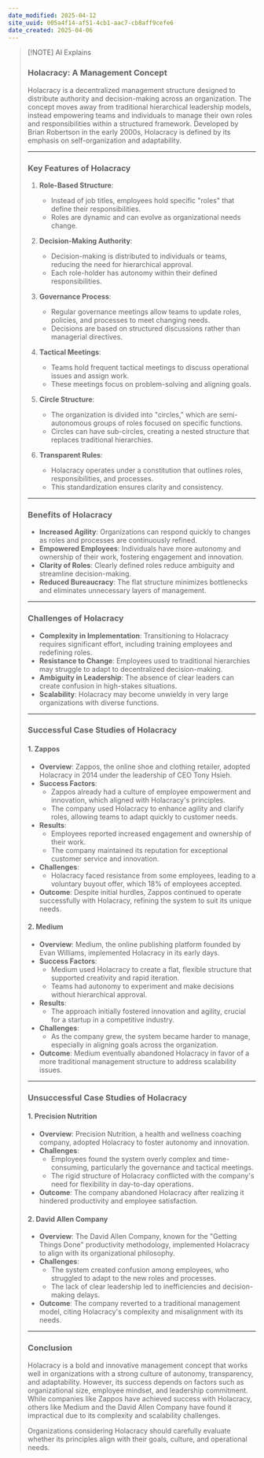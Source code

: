 ```yaml
---
date_modified: 2025-04-12
site_uuid: 005a4f14-af51-4cb1-aac7-cb8aff9cefe6
date_created: 2025-04-06
---
```


> [!NOTE] AI Explains
> ### **Holacracy: A Management Concept**
> 
> Holacracy is a decentralized management structure designed to distribute authority and decision-making across an organization. The concept moves away from traditional hierarchical leadership models, instead empowering teams and individuals to manage their own roles and responsibilities within a structured framework. Developed by Brian Robertson in the early 2000s, Holacracy is defined by its emphasis on self-organization and adaptability.
> 
> ---
> 
> ### **Key Features of Holacracy**
> 
> 1. **Role-Based Structure**:
>     
>     - Instead of job titles, employees hold specific "roles" that define their responsibilities.
>     - Roles are dynamic and can evolve as organizational needs change.
> 2. **Decision-Making Authority**:
>     
>     - Decision-making is distributed to individuals or teams, reducing the need for hierarchical approval.
>     - Each role-holder has autonomy within their defined responsibilities.
> 3. **Governance Process**:
>     
>     - Regular governance meetings allow teams to update roles, policies, and processes to meet changing needs.
>     - Decisions are based on structured discussions rather than managerial directives.
> 4. **Tactical Meetings**:
>     
>     - Teams hold frequent tactical meetings to discuss operational issues and assign work.
>     - These meetings focus on problem-solving and aligning goals.
> 5. **Circle Structure**:
>     
>     - The organization is divided into "circles," which are semi-autonomous groups of roles focused on specific functions.
>     - Circles can have sub-circles, creating a nested structure that replaces traditional hierarchies.
> 6. **Transparent Rules**:
>     
>     - Holacracy operates under a constitution that outlines roles, responsibilities, and processes.
>     - This standardization ensures clarity and consistency.
> 
> ---
> 
> ### **Benefits of Holacracy**
> 
> - **Increased Agility**: Organizations can respond quickly to changes as roles and processes are continuously refined.
> - **Empowered Employees**: Individuals have more autonomy and ownership of their work, fostering engagement and innovation.
> - **Clarity of Roles**: Clearly defined roles reduce ambiguity and streamline decision-making.
> - **Reduced Bureaucracy**: The flat structure minimizes bottlenecks and eliminates unnecessary layers of management.
> 
> ---
> 
> ### **Challenges of Holacracy**
> 
> - **Complexity in Implementation**: Transitioning to Holacracy requires significant effort, including training employees and redefining roles.
> - **Resistance to Change**: Employees used to traditional hierarchies may struggle to adapt to decentralized decision-making.
> - **Ambiguity in Leadership**: The absence of clear leaders can create confusion in high-stakes situations.
> - **Scalability**: Holacracy may become unwieldy in very large organizations with diverse functions.
> 
> ---
> 
> ### **Successful Case Studies of Holacracy**
> 
> #### **1. Zappos**
> 
> - **Overview**: Zappos, the online shoe and clothing retailer, adopted Holacracy in 2014 under the leadership of CEO Tony Hsieh.
> - **Success Factors**:
>     - Zappos already had a culture of employee empowerment and innovation, which aligned with Holacracy's principles.
>     - The company used Holacracy to enhance agility and clarify roles, allowing teams to adapt quickly to customer needs.
> - **Results**:
>     - Employees reported increased engagement and ownership of their work.
>     - The company maintained its reputation for exceptional customer service and innovation.
> - **Challenges**:
>     - Holacracy faced resistance from some employees, leading to a voluntary buyout offer, which 18% of employees accepted.
> - **Outcome**: Despite initial hurdles, Zappos continued to operate successfully with Holacracy, refining the system to suit its unique needs.
> 
> #### **2. Medium**
> 
> - **Overview**: Medium, the online publishing platform founded by Evan Williams, implemented Holacracy in its early days.
> - **Success Factors**:
>     - Medium used Holacracy to create a flat, flexible structure that supported creativity and rapid iteration.
>     - Teams had autonomy to experiment and make decisions without hierarchical approval.
> - **Results**:
>     - The approach initially fostered innovation and agility, crucial for a startup in a competitive industry.
> - **Challenges**:
>     - As the company grew, the system became harder to manage, especially in aligning goals across the organization.
> - **Outcome**: Medium eventually abandoned Holacracy in favor of a more traditional management structure to address scalability issues.
> 
> ---
> 
> ### **Unsuccessful Case Studies of Holacracy**
> 
> #### **1. Precision Nutrition**
> 
> - **Overview**: Precision Nutrition, a health and wellness coaching company, adopted Holacracy to foster autonomy and innovation.
> - **Challenges**:
>     - Employees found the system overly complex and time-consuming, particularly the governance and tactical meetings.
>     - The rigid structure of Holacracy conflicted with the company's need for flexibility in day-to-day operations.
> - **Outcome**: The company abandoned Holacracy after realizing it hindered productivity and employee satisfaction.
> 
> #### **2. David Allen Company**
> 
> - **Overview**: The David Allen Company, known for the "Getting Things Done" productivity methodology, implemented Holacracy to align with its organizational philosophy.
> - **Challenges**:
>     - The system created confusion among employees, who struggled to adapt to the new roles and processes.
>     - The lack of clear leadership led to inefficiencies and decision-making delays.
> - **Outcome**: The company reverted to a traditional management model, citing Holacracy's complexity and misalignment with its needs.
> 
> ---
> 
> ### **Conclusion**
> 
> Holacracy is a bold and innovative management concept that works well in organizations with a strong culture of autonomy, transparency, and adaptability. However, its success depends on factors such as organizational size, employee mindset, and leadership commitment. While companies like Zappos have achieved success with Holacracy, others like Medium and the David Allen Company have found it impractical due to its complexity and scalability challenges.
> 
> Organizations considering Holacracy should carefully evaluate whether its principles align with their goals, culture, and operational needs.